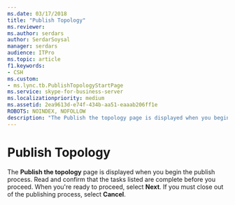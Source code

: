 ```yaml
---
ms.date: 03/17/2018
title: "Publish Topology"
ms.reviewer: 
ms.author: serdars
author: SerdarSoysal
manager: serdars
audience: ITPro
ms.topic: article
f1.keywords:
- CSH
ms.custom:
- ms.lync.tb.PublishTopologyStartPage
ms.service: skype-for-business-server
ms.localizationpriority: medium
ms.assetid: 2ea9613d-e74f-434b-aa51-eaaab206ff1e
ROBOTS: NOINDEX, NOFOLLOW
description: "The Publish the topology page is displayed when you begin the publish process. Read and confirm that the tasks listed are complete before you proceed. When you're ready to proceed, select Next. If you must close out of the publishing process, select Cancel."
---
```


# Publish Topology
 
The **Publish the topology** page is displayed when you begin the publish process. Read and confirm that the tasks listed are complete before you proceed. When you're ready to proceed, select **Next**. If you must close out of the publishing process, select **Cancel**.
  



